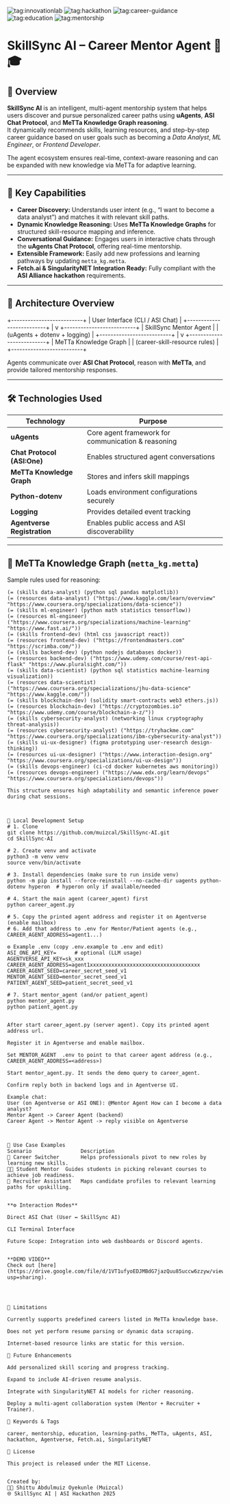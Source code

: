 ![tag:innovationlab](https://img.shields.io/badge/innovationlab-3D8BD3)
![tag:hackathon](https://img.shields.io/badge/hackathon-2E5CK3)
![tag:career-guidance](https://img.shields.io/badge/domain-career_guidance-3C9EE7)
![tag:education](https://img.shields.io/badge/domain-education-6A0DAD)
![tag:mentorship](https://img.shields.io/badge/domain-mentorship-008000)

# SkillSync AI – Career Mentor Agent 🤖🎓

## 🧠 Overview
**SkillSync AI** is an intelligent, multi-agent mentorship system that helps users discover and pursue personalized career paths using **uAgents**, **ASI Chat Protocol**, and **MeTTa Knowledge Graph reasoning**.  
It dynamically recommends skills, learning resources, and step-by-step career guidance based on user goals such as becoming a *Data Analyst*, *ML Engineer*, or *Frontend Developer*.  

The agent ecosystem ensures real-time, context-aware reasoning and can be expanded with new knowledge via MeTTa for adaptive learning.

---

## 🚀 Key Capabilities
- **Career Discovery:** Understands user intent (e.g., “I want to become a data analyst”) and matches it with relevant skill paths.  
- **Dynamic Knowledge Reasoning:** Uses **MeTTa Knowledge Graphs** for structured skill-resource mapping and inference.  
- **Conversational Guidance:** Engages users in interactive chats through the **uAgents Chat Protocol**, offering real-time mentorship.  
- **Extensible Framework:** Easily add new professions and learning pathways by updating `metta_kg.metta`.  
- **Fetch.ai & SingularityNET Integration Ready:** Fully compliant with the **ASI Alliance hackathon** requirements.

---

## 🧩 Architecture Overview

+--------------------------+
| User Interface (CLI / ASI Chat) |
+--------------------------+
|
v
+--------------------------+
| SkillSync Mentor Agent |
| (uAgents + dotenv + logging) |
+--------------------------+
|
v
+--------------------------+
| MeTTa Knowledge Graph |
| (career-skill-resource rules) |
+--------------------------+


Agents communicate over **ASI Chat Protocol**, reason with **MeTTa**, and provide tailored mentorship responses.

---

## 🛠️ Technologies Used
| Technology | Purpose |
|-------------|----------|
| **uAgents** | Core agent framework for communication & reasoning |
| **Chat Protocol (ASI:One)** | Enables structured agent conversations |
| **MeTTa Knowledge Graph** | Stores and infers skill mappings |
| **Python-dotenv** | Loads environment configurations securely |
| **Logging** | Provides detailed event tracking |
| **Agentverse Registration** | Enables public access and ASI discoverability |

---

## 🧩 MeTTa Knowledge Graph (`metta_kg.metta`)
Sample rules used for reasoning:

```metta
(= (skills data-analyst) (python sql pandas matplotlib))
(= (resources data-analyst) ("https://www.kaggle.com/learn/overview" "https://www.coursera.org/specializations/data-science"))
(= (skills ml-engineer) (python math statistics tensorflow))
(= (resources ml-engineer) ("https://www.coursera.org/specializations/machine-learning" "https://www.fast.ai/"))
(= (skills frontend-dev) (html css javascript react))
(= (resources frontend-dev) ("https://frontendmasters.com" "https://scrimba.com/"))
(= (skills backend-dev) (python nodejs databases docker))
(= (resources backend-dev) ("https://www.udemy.com/course/rest-api-flask" "https://www.pluralsight.com/"))
(= (skills data-scientist) (python sql statistics machine-learning visualization))
(= (resources data-scientist) ("https://www.coursera.org/specializations/jhu-data-science" "https://www.kaggle.com/"))
(= (skills blockchain-dev) (solidity smart-contracts web3 ethers.js))
(= (resources blockchain-dev) ("https://cryptozombies.io" "https://www.udemy.com/course/blockchain-a-z/"))
(= (skills cybersecurity-analyst) (networking linux cryptography threat-analysis))
(= (resources cybersecurity-analyst) ("https://tryhackme.com" "https://www.coursera.org/specializations/ibm-cybersecurity-analyst"))
(= (skills ui-ux-designer) (figma prototyping user-research design-thinking))
(= (resources ui-ux-designer) ("https://www.interaction-design.org" "https://www.coursera.org/specializations/ui-ux-design"))
(= (skills devops-engineer) (ci-cd docker kubernetes aws monitoring))
(= (resources devops-engineer) ("https://www.edx.org/learn/devops" "https://www.coursera.org/specializations/devops"))

This structure ensures high adaptability and semantic inference power during chat sessions.



🧪 Local Development Setup
# 1. Clone
git clone https://github.com/muizcal/SkillSync-AI.git
cd SkillSync-AI

# 2. Create venv and activate
python3 -m venv venv
source venv/bin/activate

# 3. Install dependencies (make sure to run inside venv)
python -m pip install --force-reinstall --no-cache-dir uagents python-dotenv hyperon  # hyperon only if available/needed

# 4. Start the main agent (career_agent) first
python career_agent.py

# 5. Copy the printed agent address and register it on Agentverse (enable mailbox)
# 6. Add that address to .env for Mentor/Patient agents (e.g., CAREER_AGENT_ADDRESS=agent1...)

⚙️ Example .env (copy .env.example to .env and edit)
ASI_ONE_API_KEY=      # optional (LLM usage)
AGENTVERSE_API_KEY=sk_xxx
CAREER_AGENT_ADDRESS=agent1xxxxxxxxxxxxxxxxxxxxxxxxxxxxxxxxxxxx
CAREER_AGENT_SEED=career_secret_seed_v1
MENTOR_AGENT_SEED=mentor_secret_seed_v1
PATIENT_AGENT_SEED=patient_secret_seed_v1

# 7. Start mentor_agent (and/or patient_agent)
python mentor_agent.py
python patient_agent.py


After start career_agent.py (server agent). Copy its printed agent address url.

Register it in Agentverse and enable mailbox.

Set MENTOR_AGENT  .env to point to that career agent address (e.g., CAREER_AGENT_ADDRESS=<address>) 

Start mentor_agent.py. It sends the demo query to career_agent.

Confirm reply both in backend logs and in Agentverse UI.

Example chat:
User (on Agentverse or ASI ONE): @Mentor Agent How can I become a data analyst?
Mentor Agent -> Career Agent (backend)
Career Agent -> Mentor Agent -> reply visible on Agentverse



📖 Use Case Examples
Scenario	            Description
🎯 Career Switcher	    Helps professionals pivot to new roles by learning new skills.
🧑‍🎓 Student Mentor	Guides students in picking relevant courses to achieve job readiness.
💼 Recruiter Assistant	Maps candidate profiles to relevant learning paths for upskilling.


**⚙️ Interaction Modes**

Direct ASI Chat (User ↔ SkillSync AI)

CLI Terminal Interface

Future Scope: Integration into web dashboards or Discord agents.


**DEMO VIDEO**
Check out [here](https://drive.google.com/file/d/1VT1ufyoEDJMBdG7jazQuu85uccw6zzyw/view?usp=sharing).




🚫 Limitations

Currently supports predefined careers listed in MeTTa knowledge base.

Does not yet perform resume parsing or dynamic data scraping.

Internet-based resource links are static for this version.

🧩 Future Enhancements

Add personalized skill scoring and progress tracking.

Expand to include AI-driven resume analysis.

Integrate with SingularityNET AI models for richer reasoning.

Deploy a multi-agent collaboration system (Mentor + Recruiter + Trainer).

🔑 Keywords & Tags

career, mentorship, education, learning-paths, MeTTa, uAgents, ASI, hackathon, Agentverse, Fetch.ai, SingularityNET

📄 License

This project is released under the MIT License.


Created by:
👨‍💻 Shittu Abdulmuiz Oyekunle (Muizcal)
🌐 SkillSync AI | ASI Hackathon 2025



